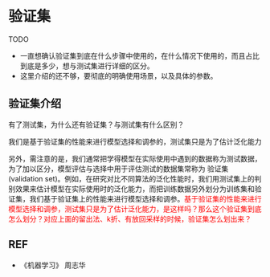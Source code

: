 # 验证集


TODO

- 一直想确认验证集到底在什么步骤中使用的，在什么情况下使用的，而且占比到底是多少，想与测试集进行详细的区分。
- 这里介绍的还不够，要彻底的明确使用场景，以及具体的参数。


## 验证集介绍

有了测试集，为什么还有验证集？与测试集有什么区别？

我们是基于验证集的性能来进行模型选择和调参的，测试集只是为了估计泛化能力

另外，需注意的是，我们通常把学得模型在实际使用中遇到的数据称为测试数据，为了加以区分，模型评估与选择中用于评估测试的数据集常称为 验证集 (validation set)。例如，在研究对比不同算法的泛化性能时，我们用测试集上的判别效果来估计模型在实际使用时的泛化能力，而把训练数据另外划分为训练集和验证集，我们基于验证集上的性能来进行模型选择和调参。<span style="color:red;">基于验证集的性能来进行模型选择和调参，测试集只是为了估计泛化能力，是这样吗？那么这个验证集到底怎么划分？对应上面的留出法、k折、有放回采样的时候，验证集怎么划出来？</span>



## REF

- 《机器学习》 周志华
